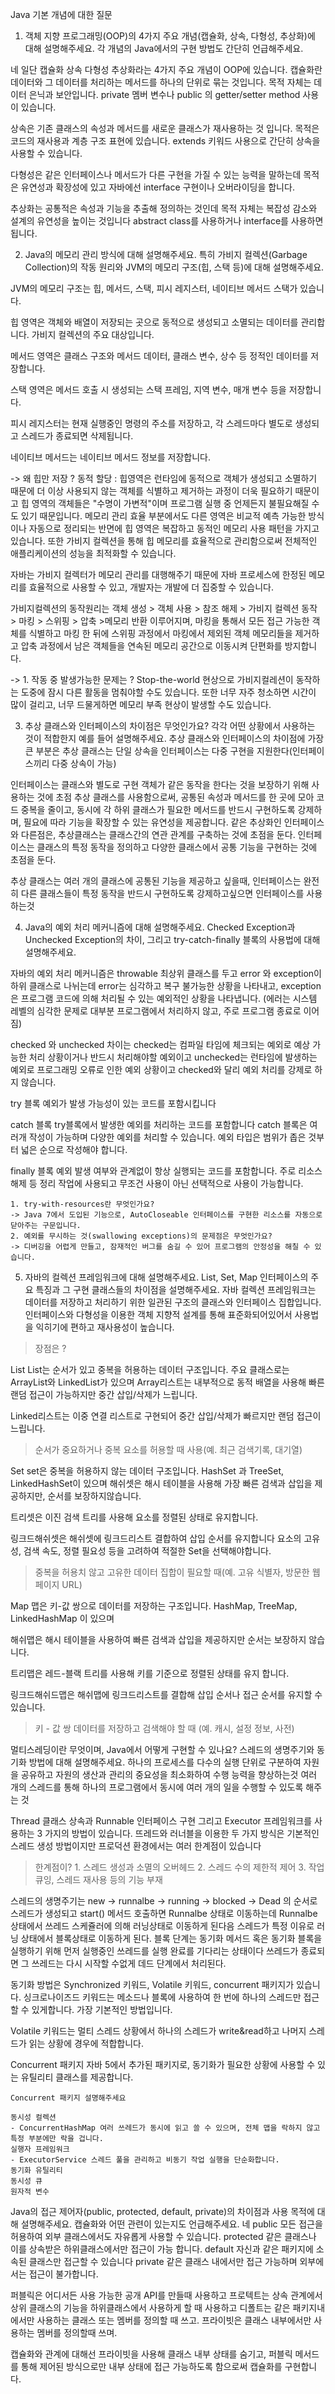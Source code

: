 Java 기본 개념에 대한 질문

1. 객체 지향 프로그래밍(OOP)의 4가지 주요 개념(캡슐화, 상속, 다형성, 추상화)에 대해 설명해주세요. 각 개념의 Java에서의 구현 방법도 간단히 언급해주세요.

네 일단
캡슐화 상속 다형성 추상화라는 4가지 주요 개념이 OOP에 있습니다.
캡슐화란 데이터와 그 데이터를 처리하는 메서드를 하나의 단위로 묶는 것입니다.
목적 자체는 데이터 은닉과 보안입니다.
private 멤버 변수나 public 의 getter/setter method 사용이 있습니다.

상속은 
기존 클래스의 속성과 메서드를 새로운 클래스가 재사용하는 것 입니다.
목적은 코드의 재사용과 계층 구조 표현에 있습니다.
extends 키워드 사용으로 간단히 상속을 사용할 수 있습니다.

다형성은
같은 인터페이스나 메서드가 다른 구현을 가질 수 있는 능력을 말하는데
목적은 유연성과 확장성에 있고
자바에선 interface 구현이나 오버라이딩을 합니다.

추상화는
공통적은 속성과 기능을 추출해 정의하는 것인데
목적 자체는 복잡성 감소와 설계의 유연성을 높이는 것입니다
abstract class를 사용하거나 interface를 사용하면 됩니다.


2. Java의 메모리 관리 방식에 대해 설명해주세요. 특히 가비지 컬렉션(Garbage Collection)의 작동 원리와 JVM의 메모리 구조(힙, 스택 등)에 대해 설명해주세요.

JVM의 메모리 구조는 
힙, 메서드, 스택, 피시 레지스터, 네이티브 메서드 스택가 있습니다.

힙 영역은 객체와 배열이 저장되는 곳으로 동적으로 생성되고 소멸되는 데이터를 관리합니다.
가비지 컬렉션의 주요 대상입니다.

메서드 영역은 클래스 구조와 메서드 데이터, 클래스 변수, 상수 등 정적인 데이터를 저장합니다.

스택 영역은 메서드 호출 시 생성되는 스택 프레임, 지역 변수, 매개 변수 등을 저장합니다.

피시 레지스터는 현재 실행중인 명령의 주소를 저장하고, 각 스레드마다 별도로 생성되고 스레드가 종료되면 삭제됩니다.

네이티브 메서드는 네이티브 메서드 정보를 저장합니다.

-> 왜 힙만 저장 ?
동적 할당 : 힙영역은 런타임에 동적으로 객체가 생성되고 소멸하기 때문에 더 이상 사용되지 않는 객체를 식별하고 제거하는 과정이 더욱 필요하기 때문이고
힙 영역의 객체들은 "수명이 가변적"이며 프로그램 실행 중 언제든지 불필요해질 수도 있기 때문입니다.
메모리 관리 효율 부분에서도 다른 영역은 비교적 예측 가능한 방식이나 자동으로 정리되는 반면에 힙 영역은 복잡하고 동적인 메모리 사용 패턴을 가지고 있습니다.
또한 가비지 컬렉션을 통해 힙 메모리를 효율적으로 관리함으로써 전체적인 애플리케이션의 성능을 최적화할 수 있습니다.

자바는 가비지 컬렉터가 메모리 관리를 대행해주기 때문에 자바 프로세스에 한정된 메모리를 효율적으로 사용할 수 있고,
개발자는 개발에 더 집중할 수 있습니다.

가비지컬렉션의 동작원리는 객체 생성 > 객체 사용 > 참조 해제  > 가비지 컬렉션 동작 > 마킹 > 스위핑 > 압축  >메모리 반환 이루어지며, 마킹을 통해서 모든 접근 가능한 객체를 식별하고 마킹 한 뒤에 스위핑 과정에서 마킹에서 제외된 객체 메모리들을 제거하고 압축 과정에서 남은 객체들을 연속된 메모리 공간으로 이동시켜 단편화를 방지합니다.

-> 1. 작동 중 발생가능한 문제는 ?
Stop-the-world 현상으로 가비지컬레션이 동작하는 도중에 잠시 다른 활동을 멈춰야할 수도 있습니다.
또한 너무 자주 청소하면 시간이 많이 걸리고, 너무 드물게하면 메모리 부족 현상이 발생할 수도 있습니다.

3. 추상 클래스와 인터페이스의 차이점은 무엇인가요? 각각 어떤 상황에서 사용하는 것이 적합한지 예를 들어 설명해주세요.
추상 클래스와 인터페이스의 차이점에 가장 큰 부분은 
추상 클래스는 단일 상속을 인터페이스는 다중 구현을 지원한다(인터페이스끼리 다중 상속이 가능)

인터페이스는 클래스와 별도로 구현 객체가 같은 동작을 한다는 것을 보장하기 위해 사용하는 것에 초점
추상 클래스를 사용함으로써, 공통된 속성과 메서드를 한 곳에 모아 코드 중복을 줄이고, 동시에 각 하위 클래스가 필요한 메서드를 반드시 구현하도록 강제하며, 필요에 따라 기능을 확장할 수 있는 유연성을 제공합니다.
같은 추상화인 인터페이스와 다른점은, 추상클래스는 클래스간의 연관 관계를 구축하는 것에 초점을 둔다.
인터페이스는 클래스의 특정 동작을 정의하고 다양한 클래스에서 공통 기능을 구현하는 것에 초점을 둔다.

추상 클래스는 여러 개의 클래스에 공통된 기능을 제공하고 싶을때, 
인터페이스는 완전히 다른 클래스들이 특정 동작을 반드시 구현하도록 강제하고싶으면 인터페이스를 사용하는것

4. Java의 예외 처리 메커니즘에 대해 설명해주세요. Checked Exception과 Unchecked Exception의 차이, 그리고 try-catch-finally 블록의 사용법에 대해 설명해주세요.

자바의 예외 처리 메커니즘은 throwable 최상위 클래스를 두고 error 와 exception이 하위 클래스로 나뉘는데
error는 심각하고 복구 불가능한 상황을 나타내고, exception은 프로그램 코드에 의해 처리될 수 있는 예외적인 상황을 나타냅니다.
(에러는 시스템 레벨의 심각한 문제로 대부분 프로그램에서 처리하지 않고, 주로 프로그램 종료로 이어짐)

checked 와 unchecked 차이는 
checked는 컴파일 타임에 체크되는 예외로 예상 가능한 처리 상황이거나 반드시 처리해야할 예외이고
unchecked는 런타임에 발생하는 예외로 프로그래밍 오류로 인한 예외 상황이고 checked와 달리 예외 처리를 강제로 하지 않습니다.

try 블록
예외가 발생 가능성이 있는 코드를 포함시킵니다

catch 블록
try블록에서 발생한 예외를 처리하는 코드를 포함합니다
catch 블록은 여러개 작성이 가능하며 다양한 예외를 처리할 수 있습니다.
예외 타입은 범위가 좁은 것부터 넓은 순으로 작성해야 합니다.

finally 블록
예외 발생 여부와 관계없이 항상 실행되는 코드를 포함합니다.
주로 리소스 해제 등 정리 작업에 사용되고
무조건 사용이 아닌 선택적으로 사용이 가능합니다.

```
1. try-with-resources란 무엇인가요? 
-> Java 7에서 도입된 기능으로, AutoCloseable 인터페이스를 구현한 리소스를 자동으로 닫아주는 구문입니다.
2. 예외를 무시하는 것(swallowing exceptions)의 문제점은 무엇인가요?
-> 디버깅을 어렵게 만들고, 잠재적인 버그를 숨길 수 있어 프로그램의 안정성을 해칠 수 있습니다.
```


5. 자바의 컬렉션 프레임워크에 대해 설명해주세요. List, Set, Map 인터페이스의 주요 특징과 그 구현 클래스들의 차이점을 설명해주세요.
자바 컬렉션 프레임워크는 데이터를 저장하고 처리하기 위한 일관된 구조의 클래스와 인터페이스 집합입니다.
인터페이스와 다형성을 이용한 객체 지향적 설계를 통해 표준화되어있어서 사용법을 익히기에 편하고 재사용성이 높습니다.

> 장점은 ?

List 
List는 순서가 있고 중복을 허용하는 데이터 구조입니다.
주요 클래스로는 ArrayList와 LinkedList가 있으며 
Array리스트는 내부적으로 동적 배열을 사용해 빠른 랜덤 접근이 가능하지만 중간 삽입/삭제가 느립니다.

Linked리스트는 이중 연결 리스트로 구현되어 중간 삽입/삭제가 빠르지만 랜덤 접근이 느립니다.

> 순서가 중요하거나 중복 요소를 허용할 때 사용(예. 최근 검색기록, 대기열)

Set
set은 중복을 허용하지 않는 데이터 구조입니다.
HashSet 과 TreeSet, LinkedHashSet이 있으며
해쉬셋은 해시 테이블을 사용해 가장 빠른 검색과 삽입을 제공하지만, 순서를 보장하지않습니다.

트리셋은 이진 검색 트리를 사용해 요소를 정렬된 상태로 유지합니다.

링크드해쉬셋은 해쉬셋에 링크드리스트 결합하여 삽입 순서를 유지합니다
요소의 고유성, 검색 속도, 정렬 필요성 등을 고려하여 적절한 Set을 선택해야합니다.

> 중복을 허용치 않고 고유한 데이터 집합이 필요할 때(예. 고유 식별자, 방문한 웹 페이지 URL) 

Map
맵은 키-값 쌍으로 데이터를 저장하는 구조입니다.
HashMap, TreeMap, LinkedHashMap 이 있으며

해쉬맵은 해시 테이블을 사용하여 빠른 검색과 삽입을 제공하지만 순서는 보장하지 않습니다.

트리맵은 레드-블랙 트리를 사용해 키를 기준으로 정렬된 상태를 유지 합니다.

링크드해쉬드맵은 해쉬맵에 링크드리스트를 결합해 삽입 순서나 접근 순서를 유지할 수 있습니다.

> 키 - 값 쌍 데이터를 저장하고 검색해야 할 때 (예. 캐시, 설정 정보, 사전)



멀티스레딩이란 무엇이며, Java에서 어떻게 구현할 수 있나요? 스레드의 생명주기와 동기화 방법에 대해 설명해주세요.
하나의 프로세스를 다수의 실행 단위로 구분하여 자원을 공유하고 자원의 생산과 관리의 중요성을 최소화하여 수행 능력을 향상하는것
여러 개의 스레드를 통해 하나의 프로그램에서 동시에 여러 개의 일을 수행할 수 있도록 해주는 것

Thread 클래스 상속과 Runnable 인터페이스 구현 그리고 Executor 프레임워크를 사용하는
3 가지의 방법이 있습니다.
뜨레드와 러너블을 이용한 두 가지 방식은 기본적인 스레드 생성 방법이지만 프로덕션 환경에서는 여러 한계점이 있습니다
> 한계점이? 1. 스레드 생성과 소멸의 오버헤드 2. 스레드 수의 제한적 제어 3. 작업 큐잉, 스레드 재사용 등의 기능 부재

스레드의 생명주기는 new -> runnalbe -> running -> blocked -> Dead 의 순서로
스레드가 생성되고 start() 메서드 호출하면 Runnalbe 상태로 이동하는데 Runnalbe 상태에서 쓰레드 스케쥴러에 의해 러닝상태로 이동하게 된다음 스레드가 특정 이유로 러닝 상태에서 블록상태로 이동하게 된다.
블록 단계는 동기화 메서드 혹은 동기화 블록을 실행하기 위해 먼저 실행중인 쓰레드를 실행 완료를 기다리는 상태이다
쓰레드가 종료되면 그 쓰레드는 다시 시작할 수없게 데드 단계에서 처리된다.

동기화 방법은 Synchronized 키워드, Volatile 키워드, concurrent 패키지가 있습니다.
싱크로나이즈드 키워드는 메소드나 블록에 사용하여 한 번에 하나의 스레드만 접근할 수 있게합니다.
가장 기본적인 방법입니다.

Volatile 키워드는 멀티 스레드 상황에서 하나의 스레드가 write&read하고 나머지 스레드가 읽는 상황에 경우에 적합합니다.

Concurrent 패키지 자바 5에서 추가된 패키지로, 동기화가 필요한 상황에 사용할 수 있는 유틸리티 클래스를 제공합니다.
```
Concurrent 패키지 설명해주세요 

동시성 컬렉션
- ConcurrentHashMap 여러 쓰레드가 동시에 읽고 쓸 수 있으며, 전체 맵을 락하지 않고 특정 부분에만 락을 겁니다.
실행자 프레임워크
- ExecutorService 스레드 풀을 관리하고 비동기 작업 실행을 단순화합니다.
동기화 유틸리티
동시성 큐
원자적 변수
```


Java의 접근 제어자(public, protected, default, private)의 차이점과 사용 목적에 대해 설명해주세요. 캡슐화와 어떤 관련이 있는지도 언급해주세요.
네
public 모든 접근을 허용하여 외부 클래스에서도 자유롭게 사용할 수 있습니다.
protected 같은 클래스나 이를 상속받은 하위클래스에서만 접근이 가능 합니다.
default 자신과 같은 패키지에 소속된 클래스만 접근할 수 있습니다
private 같은 클래스 내에서만 접근 가능하며 외부에서는 접근이 불가합니다.

퍼블릭은 어디서든 사용 가능한 공개 API를 만들때 사용하고
프로텍트는 상속 관계에서 상위 클래스의 기능을 하위클래스에서 사용하게 할 때 사용하고
디폴트는 같은 패키지내에서만 사용하는 클래스 또는 멤버를 정의할 때 쓰고.
프라이빗은 클래스 내부에서만 사용하는 멤버를 정의할때 쓰며.

캡슐화와 관계에 대해선 프라이빗을 사용해 클래스 내부 상태를 숨기고, 퍼블릭 메서드를 통해 제어된 방식으로만 내부 상태에 접근 가능하도록 함으로써 캡슐화를 구현합니다.

